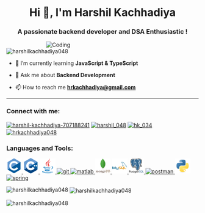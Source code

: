 <h1 align="center">Hi 👋, I'm Harshil Kachhadiya</h1>
<h3 align="center">A passionate backend developer and DSA Enthusiastic !</h3>
<img align="right" alt="Coding" width="400" src="https://cdn.dribbble.com/users/1162077/screenshots/3848914/programmer.gif">

<p align="left"> <img src="https://komarev.com/ghpvc/?username=harshilkachhadiya048&label=Profile%20views&color=0e75b6&style=flat" alt="harshilkachhadiya048" /> </p>

- 🌱 I’m currently learning **JavaScript & TypeScript**

- 💬 Ask me about **Backend Development**

- 📫 How to reach me **hrkachhadiya@gmail.com**

---
<h3 align="left">Connect with me:</h3>
<p align="left">
<a href="https://linkedin.com/in/harshil-kachhadiya-707188241" target="blank"><img align="center" src="https://raw.githubusercontent.com/rahuldkjain/github-profile-readme-generator/master/src/images/icons/Social/linked-in-alt.svg" alt="harshil-kachhadiya-707188241" height="30" width="40" /></a>
<a href="https://www.codechef.com/users/harshil_048" target="blank"><img align="center" src="https://cdn.jsdelivr.net/npm/simple-icons@3.1.0/icons/codechef.svg" alt="harshil_048" height="30" width="40" /></a>
<a href="https://www.leetcode.com/hk_034" target="blank"><img align="center" src="https://raw.githubusercontent.com/rahuldkjain/github-profile-readme-generator/master/src/images/icons/Social/leet-code.svg" alt="hk_034" height="30" width="40" /></a>
<a href="https://auth.geeksforgeeks.org/user/hrkachhadiya048" target="blank"><img align="center" src="https://raw.githubusercontent.com/rahuldkjain/github-profile-readme-generator/master/src/images/icons/Social/geeks-for-geeks.svg" alt="hrkachhadiya048" height="30" width="40" /></a>
</p>

<h3 align="left">Languages and Tools:</h3>
<p align="left"> <a href="https://www.cprogramming.com/" target="_blank" rel="noreferrer"> <img src="https://raw.githubusercontent.com/devicons/devicon/master/icons/c/c-original.svg" alt="c" width="40" height="40"/> </a> <a href="https://www.w3schools.com/cpp/" target="_blank" rel="noreferrer"> <img src="https://raw.githubusercontent.com/devicons/devicon/master/icons/cplusplus/cplusplus-original.svg" alt="cplusplus" width="40" height="40"/> </a> <a href="https://www.java.com" target="_blank" rel="noreferrer"> <img src="https://raw.githubusercontent.com/devicons/devicon/master/icons/java/java-original.svg" alt="java" width="40" height="40"/> </a> <a href="https://git-scm.com/" target="_blank" rel="noreferrer"> <img src="https://www.vectorlogo.zone/logos/git-scm/git-scm-icon.svg" alt="git" width="40" height="40"/> </a> <a href="https://www.mathworks.com/" target="_blank" rel="noreferrer"> <img src="https://upload.wikimedia.org/wikipedia/commons/2/21/Matlab_Logo.png" alt="matlab" width="40" height="40"/> </a> <a href="https://www.mongodb.com/" target="_blank" rel="noreferrer"> <img src="https://raw.githubusercontent.com/devicons/devicon/master/icons/mongodb/mongodb-original-wordmark.svg" alt="mongodb" width="40" height="40"/> </a> <a href="https://www.mysql.com/" target="_blank" rel="noreferrer"> <img src="https://raw.githubusercontent.com/devicons/devicon/master/icons/mysql/mysql-original-wordmark.svg" alt="mysql" width="40" height="40"/> </a> <a href="https://www.postgresql.org" target="_blank" rel="noreferrer"> <img src="https://raw.githubusercontent.com/devicons/devicon/master/icons/postgresql/postgresql-original-wordmark.svg" alt="postgresql" width="40" height="40"/> </a> <a href="https://postman.com" target="_blank" rel="noreferrer"> <img src="https://www.vectorlogo.zone/logos/getpostman/getpostman-icon.svg" alt="postman" width="40" height="40"/> </a> <a href="https://www.python.org" target="_blank" rel="noreferrer"> <img src="https://raw.githubusercontent.com/devicons/devicon/master/icons/python/python-original.svg" alt="python" width="40" height="40"/> </a> <a href="https://spring.io/" target="_blank" rel="noreferrer"> <img src="https://www.vectorlogo.zone/logos/springio/springio-icon.svg" alt="spring" width="40" height="40"/> </a> </p>

<p><img align="left" src="https://github-readme-stats.vercel.app/api/top-langs?username=harshilkachhadiya048&show_icons=true&locale=en&layout=compact" alt="harshilkachhadiya048" /></p>

<p>&nbsp;<img align="center" src="https://github-readme-stats.vercel.app/api?username=harshilkachhadiya048&show_icons=true&locale=en" alt="harshilkachhadiya048" /></p>

<p><img align="center" src="https://github-readme-streak-stats.herokuapp.com/?user=harshilkachhadiya048&" alt="harshilkachhadiya048" /></p>
